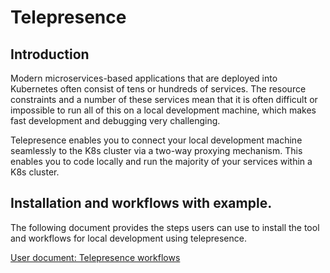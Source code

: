 # Telepresence

## Introduction
Modern microservices-based applications that are deployed into Kubernetes often consist of tens or hundreds of services. The resource constraints and a number of these services mean that it is often difficult or impossible to run all of this on a local development machine, which makes fast development and debugging very challenging.

Telepresence enables you to connect your local development machine seamlessly to the K8s cluster via a two-way proxying mechanism. This enables you to code locally and run the majority of your services within a K8s cluster.

## Installation and workflows with example.
The following document provides the steps users can use to install the tool and workflows for local development using telepresence.

[User document: Telepresence workflows](https://confluence.mathworks.com/x/TG2nN)
